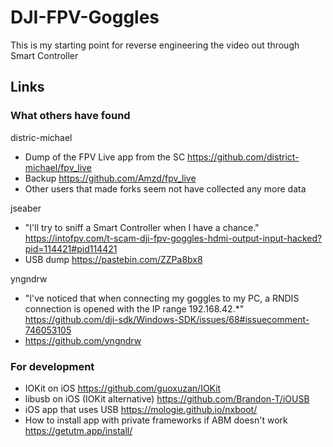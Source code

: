# DJI-FPV-Goggles

This is my starting point for reverse engineering the video out through Smart Controller

## Links

### What others have found

distric-michael
- Dump of the FPV Live app from the SC https://github.com/district-michael/fpv_live
- Backup https://github.com/Amzd/fpv_live
- Other users that made forks seem not have collected any more data

jseaber
- "I'll try to sniff a Smart Controller when I have a chance." https://intofpv.com/t-scam-dji-fpv-goggles-hdmi-output-input-hacked?pid=114421#pid114421
- USB dump https://pastebin.com/ZZPa8bx8

yngndrw
- "I've noticed that when connecting my goggles to my PC, a RNDIS connection is opened with the IP range 192.168.42.*" https://github.com/dji-sdk/Windows-SDK/issues/68#issuecomment-746053105 
- https://github.com/yngndrw



### For development
- IOKit on iOS https://github.com/guoxuzan/IOKit
- libusb on iOS (IOKit alternative) https://github.com/Brandon-T/iOUSB
- iOS app that uses USB https://mologie.github.io/nxboot/
- How to install app with private frameworks if ABM doesn't work https://getutm.app/install/

